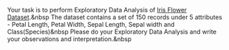 Your task is to perform Exploratory Data Analysis of [Iris Flower Dataset](https://www.kaggle.com/arshid/iris-flower-dataset#).&nbsp
The dataset contains a set of 150 records under 5 attributes - Petal Length, Petal Width, Sepal Length, Sepal width and Class(Species)&nbsp
Please do your Exploratory Data Analysis and write your observations and interpretation.&nbsp
